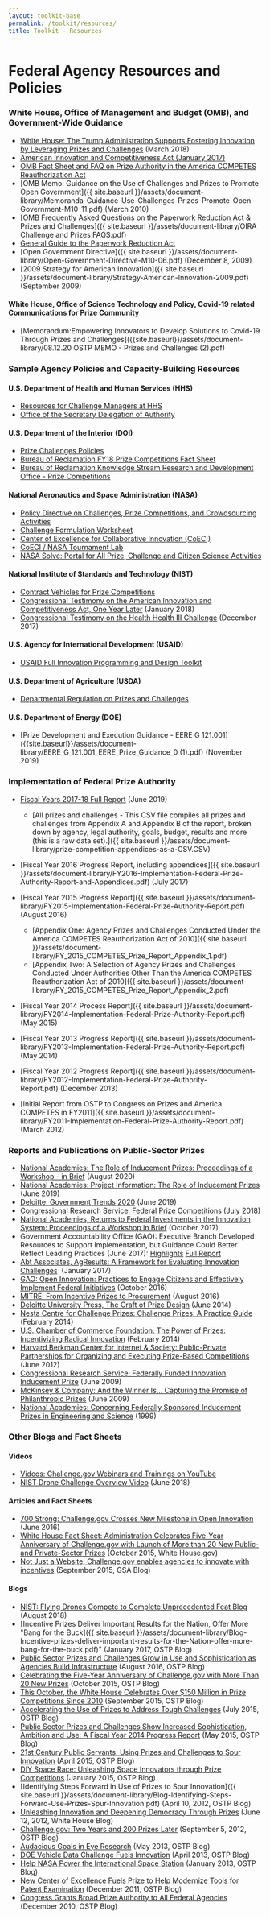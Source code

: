 ```yaml
---
layout: toolkit-base
permalink: /toolkit/resources/
title: Toolkit - Resources
---
```

# Federal Agency Resources and Policies

### White House, Office of Management and Budget (OMB), and Government-Wide Guidance

* [White House: The Trump Administration Supports Fostering Innovation by Leveraging Prizes and Challenges](https://www.whitehouse.gov/articles/trump-administration-supports-fostering-innovation-leveraging-prizes-challenges/) (March 2018)
* [American Innovation and Competitiveness Act (January 2017)](https://www.congress.gov/bill/114th-congress/senate-bill/3084/text)
* [OMB Fact Sheet and FAQ on Prize Authority in the America COMPETES Reauthorization Act](https://www.whitehouse.gov/sites/whitehouse.gov/files/omb/assets/egov_docs/prize_authority_in_the_america_competes_reauthorization_act.pdf)
* \[OMB Memo: Guidance on the Use of Challenges and Prizes to Promote Open Government]({{ site.baseurl }}/assets/document-library/Memoranda-Guidance-Use-Challenges-Prizes-Promote-Open-Government-M10-11.pdf) (March 2010)
* \[OMB Frequently Asked Questions on the Paperwork Reduction Act & Prizes and Challenges]({{ site.baseurl }}/assets/document-library/OIRA Challenge and Prizes FAQS.pdf)
* [General Guide to the Paperwork Reduction Act](<assets/document-library/08.12.20 OSTP MEMO - Prizes and Challenges (2).pdf>)
* \[Open Government Directive]({{ site.baseurl }}/assets/document-library/Open-Government-Directive-M10-06.pdf) (December 8, 2009)
* \[2009 Strategy for American Innovation]({{ site.baseurl }}/assets/document-library/Strategy-American-Innovation-2009.pdf) (September 2009)

#### White House, Office of Science Technology and Policy, Covid-19 related Communications for Prize Community

* [Memorandum:Empowering Innovators to Develop Solutions to Covid-19 Through Prizes and Challenges]({{site.baseurl}}/assets/document-library/08.12.20 OSTP MEMO - Prizes and Challenges (2).pdf)

### Sample Agency Policies and Capacity-Building Resources

#### U.S. Department of Health and Human Services (HHS)

* [Resources for Challenge Managers at HHS](http://www.hhs.gov/idealab/competes/)
* [Office of the Secretary Delegation of Authority](https://www.gpo.gov/fdsys/pkg/FR-2011-05-04/pdf/2011-10847.pdf)

#### U.S. Department of the Interior (DOI)

* [Prize Challenges Policies](https://www.doi.gov/prizes/policies)
* [Bureau of Reclamation FY18 Prize Competitions Fact Sheet](https://www.usbr.gov/research/challenges/docs/FY18.pdf)
* [Bureau of Reclamation Knowledge Stream Research and Development Office - Prize Competitions](https://www.usbr.gov/research/docs/ks/ks-2019-04.pdf)

#### National Aeronautics and Space Administration (NASA)

* [Policy Directive on Challenges, Prize Competitions, and Crowdsourcing Activities](http://nodis3.gsfc.nasa.gov/displayDir.cfm?t=NPD&c=1090&s=1)
* [Challenge Formulation Worksheet](https://www.nasa.gov/sites/default/files/atoms/files/challengeproject_formulation_worksheet.pdf)
* [Center of Excellence for Collaborative Innovation (CoECI)](https://www.nasa.gov/offices/COECI/index.html)
* [CoECI / NASA Tournament Lab](https://www.nasa.gov/coeci/ntl)
* [NASA Solve: Portal for All Prize, Challenge and Citizen Science Activities](https://www.nasa.gov/solve)

#### National Institute of Standards and Technology (NIST)

* [Contract Vehicles for Prize Competitions](https://www.nist.gov/ctl/pscr/contract-vehicles-prize-challenges)
* [Congressional Testimony on the American Innovation and Competitiveness Act, One Year Later](https://www.nist.gov/speech-testimony/one-year-later-american-innovation-and-competitiveness-act) (January 2018)
* [Congressional Testimony on the Health Health III Challenge](https://www.nist.gov/speech-testimony/head-health-challenge-preventing-head-trauma-football-field-shop-floor-battlefield) (December 2017)

#### U.S. Agency for International Development (USAID)

* [USAID Full Innovation Programming and Design Toolkit](https://www.globalinnovationexchange.org/resources/usaid-full-innovation-programming-and-design-toolkit)

#### U.S. Department of Agriculture (USDA)

* [Departmental Regulation on Prizes and Challenges](https://www.ocio.usda.gov/document/departmental-regulation-2405-001)

#### U.S. Department of Energy (DOE)

* \[Prize Development and Execution Guidance - EERE G 121.001]({{site.baseurl}}/assets/document-library/EERE_G_121.001_EERE_Prize_Guidance_0 (1).pdf) (November 2019)

### Implementation of Federal Prize Authority

* [Fiscal Years 2017-18 Full Report](https://www.whitehouse.gov/wp-content/uploads/2019/06/Federal-Prize-and-Citizen-Science-Implementation-FY17-18-Report-June-2019.pdf) (June 2019)

  * \[All prizes and challenges - This CSV file compiles all prizes and challenges from Appendix A and Appendix B of the report, broken down by agency, legal authority, goals, budget, results and more (this is a raw data set).]({{ site.baseurl }}/assets/document-library/prize-competition-appendices-as-a-CSV.CSV)
* \[Fiscal Year 2016 Progress Report, including appendices]({{ site.baseurl }}/assets/document-library/FY2016-Implementation-Federal-Prize-Authority-Report-and-Appendices.pdf) (July 2017)
* \[Fiscal Year 2015 Progress Report]({{ site.baseurl }}/assets/document-library/FY2015-Implementation-Federal-Prize-Authority-Report.pdf) (August 2016)

  * \[Appendix One: Agency Prizes and Challenges Conducted Under the America COMPETES Reauthorization Act of 2010]({{ site.baseurl }}/assets/document-library/FY_2015_COMPETES_Prize_Report_Appendix_1.pdf)
  * \[Appendix Two: A Selection of Agency Prizes and Challenges Conducted Under Authorities Other Than the America COMPETES Reauthorization Act of 2010]({{ site.baseurl }}/assets/document-library/FY_2015_COMPETES_Prize_Report_Appendix_2.pdf)
* \[Fiscal Year 2014 Process Report]({{ site.baseurl }}/assets/document-library/FY2014-Implementation-Federal-Prize-Authority-Report.pdf) (May 2015)
* \[Fiscal Year 2013 Progress Report]({{ site.baseurl }}/assets/document-library/FY2013-Implementation-Federal-Prize-Authority-Report.pdf) (May 2014)
* \[Fiscal Year 2012 Progress Report]({{ site.baseurl }}/assets/document-library/FY2012-Implementation-Federal-Prize-Authority-Report.pdf) (December 2013)
* \[Initial Report from OSTP to Congress on Prizes and America COMPETES in FY2011]({{ site.baseurl }}/assets/document-library/FY2011-Implementation-Federal-Prize-Authority-Report.pdf) (March 2012)

### Reports and Publications on Public-Sector Prizes

* [National Academies: The Role of Inducement Prizes: Proceedings of a Workshop - in Brief](https://www.nap.edu/read/25892/chapter/1) (August 2020)
* [National Academies: Project Information: The Role of Inducement Prizes](https://www8.nationalacademies.org/pa/projectview.aspx?key=51203) (June 2019)
* [Deloitte: Government Trends 2020](https://www2.deloitte.com/insights/us/en/industry/public-sector/government-trends.html) (June 2019)
* [Congressional Research Service: Federal Prize Competitions](https://fas.org/sgp/crs/misc/R45271.pdf) (July 2018)
* [National Academies, Returns to Federal Investments in the Innovation System: Proceedings of a Workshop in Brief](https://www.nap.edu/read/24905/chapter/1) (October 2017)
* Government Accountability Office (GAO): Executive Branch Developed Resources to Support Implementation, but Guidance Could Better Reflect Leading Practices (June 2017): [Highlights](http://www.gao.gov/assets/690/685162.pdf) [Full Report](http://www.gao.gov/assets/690/685161.pdf)
* [Abt Associates, AgResults: A Framework for Evaluating Innovation Challenges](http://www.abtassociates.com/Reports/2017/AgResults-A-Framework-for-Evaluating-Innovation-Ch.aspx)  (January 2017)
* [GAO: Open Innovation: Practices to Engage Citizens and Effectively Implement Federal Initiatives](http://www.gao.gov/products/GAO-17-14) (October 2016)
* [MITRE: From Incentive Prizes to Procurement](https://www.mitre.org/publications/technical-papers/from-incentive-prize-and-challenge-competitions-to-procurement) (August 2016)
* [Deloitte University Press, The Craft of Prize Design](http://dupress.com/articles/the-craft-of-incentive-prize-design/) (June 2014)
* [Nesta Centre for Challenge Prizes: Challenge Prizes: A Practice Guide](http://www.nesta.org.uk/blog/how-run-challenge-prize) (February 2014)
* [U.S. Chamber of Commerce Foundation: The Power of Prizes: Incentivizing Radical Innovation](http://emerging.uschamber.com/library/2014/02/power-prizes-incentivizing-radical-innovation) (February 2014)
* [Harvard Berkman Center for Internet & Society: Public-Private Partnerships for Organizing and Executing Prize-Based Competitions](http://cyber.law.harvard.edu/publications/2012/public_private_partnerships_for_organizing_and_executing_prize-based_competitions) (June 2012)
* [Congressional Research Service: Federally Funded Innovation Inducement Prize](https://www.esd.whs.mil/Portals/54/Documents/FOID/Reading%20Room/DARPA/15-F-0059_CRS_FOR_CONGRESS.FEDERALLY_FUNDED_INNOV_INDUCMNT_PRZS.pdf) (June 2009)
* [McKinsey & Company: And the Winner Is… Capturing the Promise of Philanthropic Prizes](http://www.mckinseyonsociety.com/downloads/reports/Social-Innovation/And_the_winner_is.pdf) (June 2009)
* [National Academies: Concerning Federally Sponsored Inducement Prizes in Engineering and Science](https://www.nap.edu/catalog/9724/concerning-federally-sponsored-inducement-prizes-in-engineering-and-science) (1999)

### Other Blogs and Fact Sheets

#### Videos

* [Videos: Challenge.gov Webinars and Trainings on YouTube](https://www.youtube.com/playlist?list=PLd9b-GuOJ3nFeJeAHAn3Z5opohjxIw8OC)
* [NIST Drone Challenge Overview Video](https://www.nist.gov/video/nist-drone-challenge) (June 2018)

#### Articles and Fact Sheets

* [700 Strong: Challenge.gov Crosses New Milestone in Open Innovation](https://digital.gov/2016/06/15/700-strong-challenge-gov-crosses-new-milestone-in-open-innovation/) (June 2016)
* [White House Fact Sheet: Administration Celebrates Five-Year Anniversary of Challenge.gov with Launch of More than 20 New Public- and Private-Sector Prizes](https://obamawhitehouse.archives.gov/the-press-office/2015/10/07/fact-sheet-administration-celebrates-five-year-anniversary-challengegov) (October 2015, White House.gov)
* [Not Just a Website: Challenge.gov enables agencies to innovate with incentives](http://www.digitalgov.gov/2015/09/10/not-just-a-website-challenge-gov-enables-agencies-to-innovate-with-incentives/) (September 2015, GSA Blog)

#### Blogs

* [NIST: Flying Drones Compete to Complete Unprecedented Feat Blog](https://www.nist.gov/blogs/taking-measure/flying-drones-compete-complete-unprecedented-feat) (August 2018)
* \[Incentive Prizes Deliver Important Results for the Nation, Offer More "Bang for the Buck]({{ site.baseurl }}/assets/document-library/Blog-Incentive-prizes-deliver-important-results-for-the-Nation-offer-more-bang-for-the-buck.pdf)" (January 2017, OSTP Blog)
* [Public Sector Prizes and Challenges Grow in Use and Sophistication as Agencies Build Infrastructure](https://obamawhitehouse.archives.gov/blog/2016/08/10/public-sector-prizes-and-challenges-continue-grow-use-and-sophistication) (August 2016, OSTP Blog)
* [Celebrating the Five-Year Anniversary of Challenge.gov with More Than 20 New Prizes](https://obamawhitehouse.archives.gov/blog/2015/10/06/celebrating-five-year-anniversary-challengegov-more-20-new-prizes) (October 2015, OSTP Blog)
* [This October, the White House Celebrates Over $150 Million in Prize Competitions Since 2010](https://obamawhitehouse.archives.gov/blog/2015/09/21/october-white-house-celebrates-over-150-million-prize-competitions-2010) (September 2015, OSTP Blog)
* [Accelerating the Use of Prizes to Address Tough Challenges](https://obamawhitehouse.archives.gov/blog/2015/07/17/accelerating-use-prizes-address-tough-challenges) (July 2015, OSTP Blog)
* [Public Sector Prizes and Challenges Show Increased Sophistication, Ambition and Use: A Fiscal Year 2014 Progress Report](https://obamawhitehouse.archives.gov/blog/2015/05/08/public-sector-prizes-and-challenges-show-increased-sophistication-ambition-and-use-f) (May 2015, OSTP Blog)
* [21st Century Public Servants: Using Prizes and Challenges to Spur Innovation](https://obamawhitehouse.archives.gov/blog/2015/04/17/21st-century-public-servants-using-prizes-and-challenges-spur-innovation) (April 2015, OSTP Blog)
* [DIY Space Race: Unleashing Space Innovators through Prize Competitions](https://obamawhitehouse.archives.gov/blog/2015/01/29/diy-space-race-unleashing-space-innovators-through-prize-competitions) (January 2015, OSTP Blog)
* \[Identifying Steps Forward in Use of Prizes to Spur Innovation]({{ site.baseurl }}/assets/document-library/Blog-Identifying-Steps-Forward-Use-Prizes-Spur-Innovation.pdf) (April 10, 2012, OSTP Blog)
* [Unleashing Innovation and Deepening Democracy Through Prizes](https://obamawhitehouse.archives.gov/blog/2012/06/12/unleashing-innovation-deepening-democracy-through-prizes) (June 12, 2012, White House Blog)
* [Challenge.gov: Two Years and 200 Prizes Later](https://obamawhitehouse.archives.gov/blog/2012/09/05/challengegov-two-years-and-200-prizes-later) (September 5, 2012, OSTP Blog)
* [Audacious Goals in Eye Research](https://obamawhitehouse.archives.gov/blog/2013/05/15/audacious-goals-eye-research) (May 2013, OSTP Blog)
* [DOE Vehicle Data Challenge Fuels Innovation](https://obamawhitehouse.archives.gov/blog/2013/04/11/doe-vehicle-data-challenge-fuels-innovation) (April 2013, OSTP Blog)
* [Help NASA Power the International Space Station](https://obamawhitehouse.archives.gov/blog/2013/01/25/help-nasa-power-international-space-station) (January 2013, OSTP Blog)
* [New Center of Excellence Fuels Prize to Help Modernize Tools for Patent Examination](https://obamawhitehouse.archives.gov/blog/2011/12/16/new-center-excellence-fuels-prize-help-modernize-tools-patent-examination) (December 2011, OSTP Blog)
* [Congress Grants Broad Prize Authority to All Federal Agencies](https://obamawhitehouse.archives.gov/blog/2010/12/21/congress-grants-broad-prize-authority-all-federal-agencies) (December 2010, OSTP Blog)